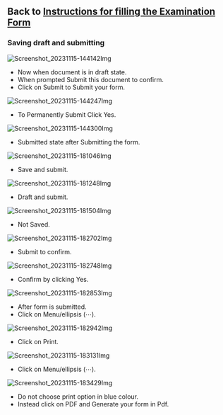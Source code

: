 ## Back to [Instructions for filling the Examination Form](ExamFormMin.md)

### Saving draft and submitting


![Screenshot_20231115-144142Img](ExamFormImages/Screenshot_20231115-144142.jpg)
- Now when document is in draft state.
- When prompted Submit this document to confirm.
- Click on Submit to Submit your form.

![Screenshot_20231115-144247Img](ExamFormImages/Screenshot_20231115-144247.jpg)
- To Permanently Submit Click Yes.

![Screenshot_20231115-144300Img](ExamFormImages/Screenshot_20231115-144300.jpg)
- Submitted state after Submitting the form.

![Screenshot_20231115-181046Img](ExamFormImages/Screenshot_20231115-181046.jpg)
- Save and submit. 

![Screenshot_20231115-181248Img](ExamFormImages/Screenshot_20231115-181248.jpg)
- Draft and submit.

![Screenshot_20231115-181504Img](ExamFormImages/Screenshot_20231115-181504.jpg)
- Not Saved.

![Screenshot_20231115-182702Img](ExamFormImages/Screenshot_20231115-182702.jpg)
- Submit to confirm.

![Screenshot_20231115-182748Img](ExamFormImages/Screenshot_20231115-182748.jpg)
- Confirm by clicking Yes.

![Screenshot_20231115-182853Img](ExamFormImages/Screenshot_20231115-182853.jpg)
- After form is submitted.
- Click on Menu/ellipsis (⋯).

![Screenshot_20231115-182942Img](ExamFormImages/Screenshot_20231115-182942.jpg)
- Click on Print.

![Screenshot_20231115-183131Img](ExamFormImages/Screenshot_20231115-183131.jpg)
- Click on Menu/ellipsis (⋯). 

![Screenshot_20231115-183429Img](ExamFormImages/Screenshot_20231115-183429.jpg)
- Do not choose print option in blue colour.
- Instead click on PDF and Generate your form in Pdf.


